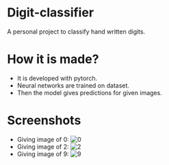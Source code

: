 # Digit-classifier
A personal project to classify hand written digits.

# How it is made?
* It is developed with pytorch.
* Neural networks are trained on dataset.
* Then the model gives predictions for given images.

# Screenshots
* Giving image of 0:
![0](https://github.com/Jainil5/Digit-classifier/assets/96060948/4e79969d-249b-4c3c-ac8f-3a409e27691f)
* Giving image of 2:
![2](https://github.com/Jainil5/Digit-classifier/assets/96060948/ad866106-2dd8-4bf7-bf1f-ada8a1ce4d17)
* Giving image of 9:
![9](https://github.com/Jainil5/Digit-classifier/assets/96060948/fff067f9-83e2-440d-8eb6-89c94cc53f86)
